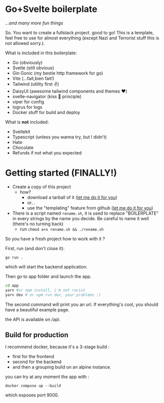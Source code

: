 # Go+Svelte boilerplate

_...and many more fun things_

So. You want to create a fullstack project. good to go!
This is a template, feel free to use for almost everything (except Nazi and Terrorist stuff this is not allowed sorry.).

What is included in this boilerplate:

- Go (obviously)
- Svelte (still obvious)
- Gin Gonic (my bestie http framework for go)
- Vite (...fait,bien fait!)
- Tailwind (utility first ✌️)
- DaisyUI (awesome tailwind components and themes ❤️)
- svelte-navigator (kiss 💋 principle)
- viper for config
- logrus for logs
- Docker stuff for build and deploy

What is **not** included: 
- Sveltekit
- Typescript (unless you wanna try, but I didn't)
- Hate
- Chocolate
- Refunds if not what you expected

# Getting started (FINALLY!)

- Create a copy of this project
  - how?
    - download a tarball of it ([let me do it for you](https://github.com/decima/svelte-go-boilerplate/archive/refs/heads/main.zip))
    - or...
    - use the "templating" feature from github ([let me do it for you](https://github.com/decima/svelte-go-boilerplate/generate))
- There is a script named `rename.sh`, it is used to replace "BOILERPLATE" in every strings by the name you decide. Be careful to name it well (there's no turning back)
  - run `chmod a+x rename.sh && ./rename.sh`

So you have a fresh project how to work with it ? 

First, run (and don't close it):
```
go run .
```
which will start the backend application.

Then go to app folder and launch the app.

```bash
cd app
yarn #or npm install, i'm not racist
yarn dev # or npm run dev, your problems :) 
```
The second command will print you an url. 
If everything's cool, you should have a beautiful example page.

the API is available on /api. 

## Build for production

I recommend docker, because it's a 3-stage build : 
- first for the frontend
- second for the backend
- and then a grouping build on an alpine instance.

you can try at any moment the app with : 
```
docker compose up --build
```
which exposes port 9000. 